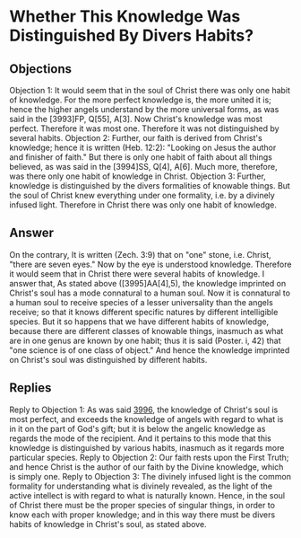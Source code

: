 # Whether This Knowledge Was Distinguished By Divers Habits?
## Objections
Objection 1: It would seem that in the soul of Christ there was only one habit of knowledge. For the more perfect knowledge is, the more united it is; hence the higher angels understand by the more universal forms, as was said in the [3993]FP, Q[55], A[3]. Now Christ's knowledge was most perfect. Therefore it was most one. Therefore it was not distinguished by several habits.
Objection 2: Further, our faith is derived from Christ's knowledge; hence it is written (Heb. 12:2): "Looking on Jesus the author and finisher of faith." But there is only one habit of faith about all things believed, as was said in the [3994]SS, Q[4], A[6]. Much more, therefore, was there only one habit of knowledge in Christ.
Objection 3: Further, knowledge is distinguished by the divers formalities of knowable things. But the soul of Christ knew everything under one formality, i.e. by a divinely infused light. Therefore in Christ there was only one habit of knowledge.
## Answer
On the contrary, It is written (Zech. 3:9) that on "one" stone, i.e. Christ, "there are seven eyes." Now by the eye is understood knowledge. Therefore it would seem that in Christ there were several habits of knowledge.
I answer that, As stated above ([3995]AA[4],5), the knowledge imprinted on Christ's soul has a mode connatural to a human soul. Now it is connatural to a human soul to receive species of a lesser universality than the angels receive; so that it knows different specific natures by different intelligible species. But it so happens that we have different habits of knowledge, because there are different classes of knowable things, inasmuch as what are in one genus are known by one habit; thus it is said (Poster. i, 42) that "one science is of one class of object." And hence the knowledge imprinted on Christ's soul was distinguished by different habits.
## Replies
Reply to Objection 1: As was said [3996](A[4]), the knowledge of Christ's soul is most perfect, and exceeds the knowledge of angels with regard to what is in it on the part of God's gift; but it is below the angelic knowledge as regards the mode of the recipient. And it pertains to this mode that this knowledge is distinguished by various habits, inasmuch as it regards more particular species.
Reply to Objection 2: Our faith rests upon the First Truth; and hence Christ is the author of our faith by the Divine knowledge, which is simply one.
Reply to Objection 3: The divinely infused light is the common formality for understanding what is divinely revealed, as the light of the active intellect is with regard to what is naturally known. Hence, in the soul of Christ there must be the proper species of singular things, in order to know each with proper knowledge; and in this way there must be divers habits of knowledge in Christ's soul, as stated above.